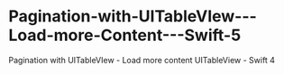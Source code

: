 # Pagination-with-UITableVIew---Load-more-Content---Swift-5
Pagination with UITableVIew - Load more content UITableView - Swift 4
